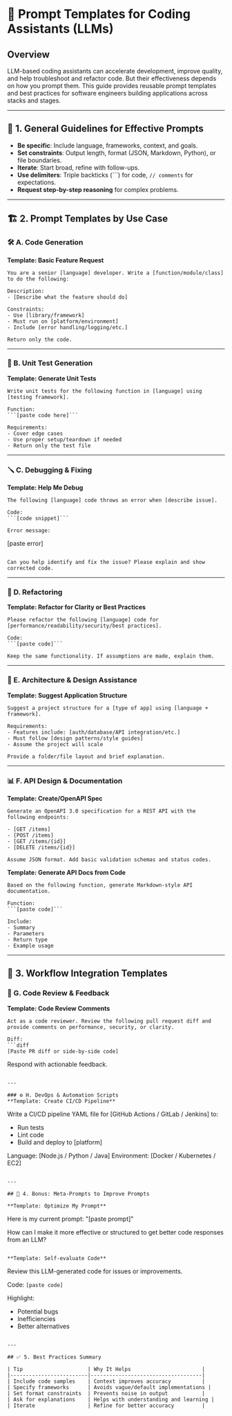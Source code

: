 
# 🧠 Prompt Templates for Coding Assistants (LLMs)

## Overview
LLM-based coding assistants can accelerate development, improve quality, and help troubleshoot and refactor code. But their effectiveness depends on how you prompt them. This guide provides reusable prompt templates and best practices for software engineers building applications across stacks and stages.

---

## 📌 1. General Guidelines for Effective Prompts

- **Be specific**: Include language, frameworks, context, and goals.
- **Set constraints**: Output length, format (JSON, Markdown, Python), or file boundaries.
- **Iterate**: Start broad, refine with follow-ups.
- **Use delimiters**: Triple backticks (```) for code, `// comments` for expectations.
- **Request step-by-step reasoning** for complex problems.

---

## 🏗️ 2. Prompt Templates by Use Case

### 🛠️ A. Code Generation
**Template: Basic Feature Request**
```
You are a senior [language] developer. Write a [function/module/class] to do the following:

Description:
- [Describe what the feature should do]

Constraints:
- Use [library/framework]
- Must run on [platform/environment]
- Include [error handling/logging/etc.]

Return only the code.
```

---

### 🧪 B. Unit Test Generation
**Template: Generate Unit Tests**
```
Write unit tests for the following function in [language] using [testing framework].

Function:
```[paste code here]```

Requirements:
- Cover edge cases
- Use proper setup/teardown if needed
- Return only the test file
```

---

### 🪛 C. Debugging & Fixing
**Template: Help Me Debug**
```
The following [language] code throws an error when [describe issue].

Code:
```[code snippet]```

Error message:
```
[paste error]
```

Can you help identify and fix the issue? Please explain and show corrected code.
```

---

### 🧹 D. Refactoring
**Template: Refactor for Clarity or Best Practices**
```
Please refactor the following [language] code for [performance/readability/security/best practices].

Code:
```[paste code]```

Keep the same functionality. If assumptions are made, explain them.
```

---

### 📐 E. Architecture & Design Assistance
**Template: Suggest Application Structure**
```
Suggest a project structure for a [type of app] using [language + framework].

Requirements:
- Features include: [auth/database/API integration/etc.]
- Must follow [design patterns/style guides]
- Assume the project will scale

Provide a folder/file layout and brief explanation.
```

---

### 📊 F. API Design & Documentation
**Template: Create/OpenAPI Spec**
```
Generate an OpenAPI 3.0 specification for a REST API with the following endpoints:

- [GET /items]
- [POST /items]
- [GET /items/{id}]
- [DELETE /items/{id}]

Assume JSON format. Add basic validation schemas and status codes.
```

**Template: Generate API Docs from Code**
```
Based on the following function, generate Markdown-style API documentation.

Function:
```[paste code]```

Include:
- Summary
- Parameters
- Return type
- Example usage
```

---

## 🔄 3. Workflow Integration Templates

### 🚧 G. Code Review & Feedback
**Template: Code Review Comments**
```
Act as a code reviewer. Review the following pull request diff and provide comments on performance, security, or clarity.

Diff:
```diff
[Paste PR diff or side-by-side code]
```

Respond with actionable feedback.
```

---

### ⚙️ H. DevOps & Automation Scripts
**Template: Create CI/CD Pipeline**
```
Write a CI/CD pipeline YAML file for [GitHub Actions / GitLab / Jenkins] to:

- Run tests
- Lint code
- Build and deploy to [platform]

Language: [Node.js / Python / Java]
Environment: [Docker / Kubernetes / EC2]
```

---

## 📘 4. Bonus: Meta-Prompts to Improve Prompts

**Template: Optimize My Prompt**
```
Here is my current prompt:
"[paste prompt]"

How can I make it more effective or structured to get better code responses from an LLM?
```

**Template: Self-evaluate Code**
```
Review this LLM-generated code for issues or improvements.

Code:
```[paste code]```

Highlight:
- Potential bugs
- Inefficiencies
- Better alternatives
```

---

## ✅ 5. Best Practices Summary

| Tip                     | Why It Helps                       |
|-------------------------|------------------------------------|
| Include code samples    | Context improves accuracy          |
| Specify frameworks      | Avoids vague/default implementations |
| Set format constraints  | Prevents noise in output           |
| Ask for explanations    | Helps with understanding and learning |
| Iterate                 | Refine for better accuracy         |
